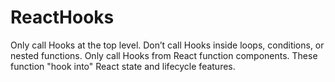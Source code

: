 # ReactHooks
Only call Hooks at the top level.
Don’t call Hooks inside loops, conditions, or nested functions.
Only call Hooks from React function components.
These function "hook into" React state and lifecycle features.
